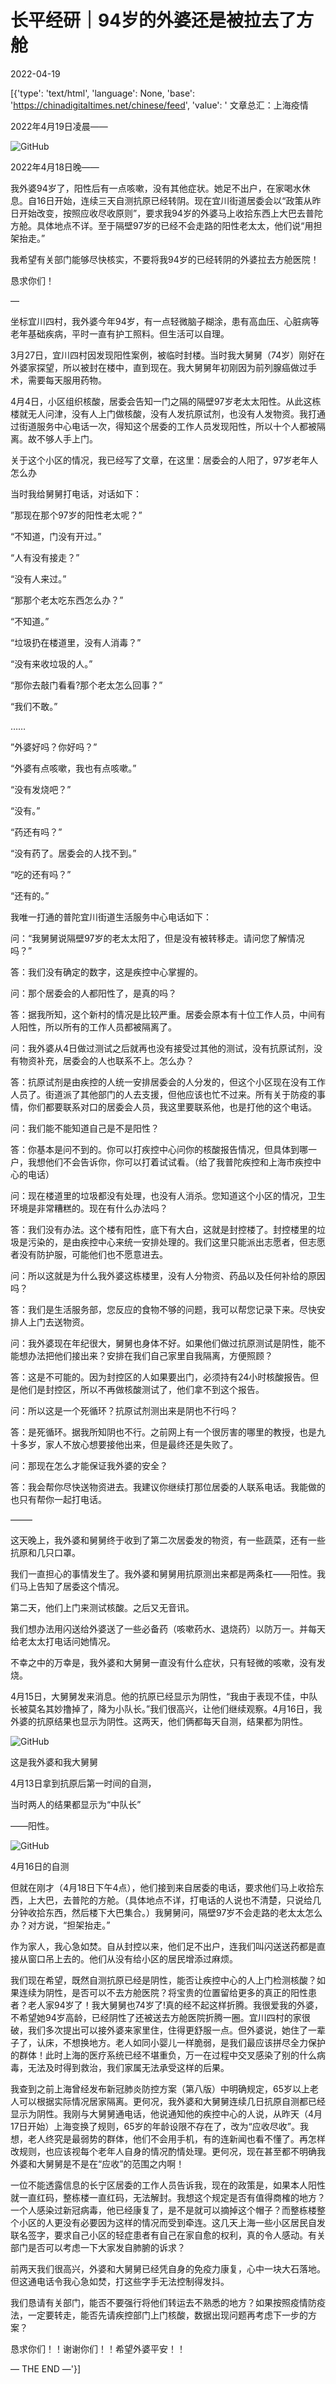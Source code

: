 # 长平经研｜94岁的外婆还是被拉去了方舱

2022-04-19

[{'type': 'text/html', 'language': None, 'base': 'https://chinadigitaltimes.net/chinese/feed', 'value': ' 文章总汇：上海疫情

2022年4月19日凌晨——

![GitHub](https://chinadigitaltimes.net/chinese/files/2022/04/post-679831-625ead03b508e.)

2022年4月18日晚——

我外婆94岁了，阳性后有一点咳嗽，没有其他症状。她足不出户，在家喝水休息。自16日开始，连续三天自测抗原已经转阴。现在宜川街道居委会以“政策从昨日开始改变，按照应收尽收原则”，要求我94岁的外婆马上收拾东西上大巴去普陀方舱。具体地点不详。至于隔壁97岁的已经不会走路的阳性老太太，他们说“用担架抬走。”

我希望有关部门能够尽快核实，不要将我94岁的已经转阴的外婆拉去方舱医院！

恳求你们！

—

坐标宜川四村，我外婆今年94岁，有一点轻微脑子糊涂，患有高血压、心脏病等老年基础疾病，平时一直有护工照料。但生活可以自理。

3月27日，宜川四村因发现阳性案例，被临时封楼。当时我大舅舅（74岁）刚好在外婆家探望，所以被封在楼中，直到现在。我大舅舅年初刚因为前列腺癌做过手术，需要每天服用药物。

4月4日，小区组织核酸，居委会告知一门之隔的隔壁97岁老太太阳性。从此这栋楼就无人问津，没有人上门做核酸，没有人发抗原试剂，也没有人发物资。我打通过街道服务中心电话一次，得知这个居委的工作人员发现阳性，所以十个人都被隔离。故不够人手上门。

关于这个小区的情况，我已经写了文章，在这里：居委会的人阳了，97岁老年人怎么办

当时我给舅舅打电话，对话如下：

”那现在那个97岁的阳性老太呢？”

“不知道，门没有开过。”

“人有没有接走？”

“没有人来过。”

“那那个老太吃东西怎么办？”

“不知道。”

“垃圾扔在楼道里，没有人消毒？”

“没有来收垃圾的人。”

“那你去敲门看看?那个老太怎么回事？”

“我们不敢。”

……

”外婆好吗？你好吗？”

“外婆有点咳嗽，我也有点咳嗽。”

“没有发烧吧？”

“没有。”

“药还有吗？”

“没有药了。居委会的人找不到。”

“吃的还有吗？”

“还有的。”

我唯一打通的普陀宜川街道生活服务中心电话如下：

问：“我舅舅说隔壁97岁的老太太阳了，但是没有被转移走。请问您了解情况吗？”

答：我们没有确定的数字，这是疾控中心掌握的。

问：那个居委会的人都阳性了，是真的吗？

答：据我所知，这个新村的情况是比较严重。居委会原本有十位工作人员，中间有人阳性，所以所有的工作人员都被隔离了。

问：我外婆从4日做过测试之后就再也没有接受过其他的测试，没有抗原试剂，没有物资补充，居委会的人也联系不上。怎么办？

答：抗原试剂是由疾控的人统一安排居委会的人分发的，但这个小区现在没有工作人员了。街道派了其他部门的人去支援，但他应该也忙不过来。所有关于防疫的事情，你们都要联系对口的居委会人员，我这里要联系他，也是打他的这个电话。

问：我们能不能知道自己是不是阳性？

答：你基本是问不到的。你可以打疾控中心问你的核酸报告情况，但具体到哪一户，我想他们不会告诉你，你可以打着试试看。（给了我普陀疾控和上海市疾控中心的电话）

问：现在楼道里的垃圾都没有处理，也没有人消杀。您知道这个小区的情况，卫生环境是非常糟糕的。现在有什么办法吗？

答：我们没有办法。这个楼有阳性，底下有大白，这就是封控楼了。封控楼里的垃圾是污染的，是由疾控中心来统一安排处理的。我们这里只能派出志愿者，但志愿者没有防护服，可能他们也不愿意进去。

问：所以这就是为什么我外婆这栋楼里，没有人分物资、药品以及任何补给的原因吗？

答：我们是生活服务部，您反应的食物不够的问题，我可以帮您记录下来。尽快安排人上门去送物资。

问：我外婆现在年纪很大，舅舅也身体不好。如果他们做过抗原测试是阴性，能不能想办法把他们接出来？安排在我们自己家里自我隔离，方便照顾？

答：这是不可能的。因为封控区的人如果要出门，必须持有24小时核酸报告。但是他们是封控区，所以不再做核酸测试了，他们拿不到这个报告。

问：所以这是一个死循环？抗原试剂测出来是阴也不行吗？

答：是死循环。据我所知阴也不行。之前网上有一个很厉害的哪里的教授，也是九十多岁，家人不放心想要接他出来，但是最终还是失败了。

问：那现在怎么才能保证我外婆的安全？

答：我会帮你尽快送物资进去。我建议你继续打那位居委的人联系电话。我能做的也只有帮你一起打电话。

&#8212;&#8212;&#8211;

这天晚上，我外婆和舅舅终于收到了第二次居委发的物资，有一些蔬菜，还有一些抗原和几只口罩。

我们一直担心的事情发生了。我外婆和舅舅用抗原测出来都是两条杠——阳性。我们马上告知了居委这个情况。

第二天，他们上门来测试核酸。之后又无音讯。

我们想办法用闪送给外婆送了一些必备药（咳嗽药水、退烧药）以防万一。并每天给老太太打电话问她情况。

不幸之中的万幸是，我外婆和大舅舅一直没有什么症状，只有轻微的咳嗽，没有发烧。

4月15日，大舅舅发来消息。他的抗原已经显示为阴性，“我由于表现不佳，中队长被莫名其妙撸掉了，降为小队长。”我们很高兴，让他们继续观察。4月16日，我外婆的抗原结果也显示为阴性。这两天，他们俩都每天自测，结果都为阴性。

![GitHub](https://chinadigitaltimes.net/chinese/files/2022/04/post-679831-625ead03bec1c.)

这是我外婆和我大舅舅

4月13日拿到抗原后第一时间的自测，

当时两人的结果都显示为“中队长”

——阳性。

![GitHub](https://chinadigitaltimes.net/chinese/files/2022/04/post-679831-625ead03c8f0e.)

4月16日的自测

但就在刚才（4月18日下午4点），他们接到来自居委的电话，要求他们马上收拾东西，上大巴，去普陀的方舱。（具体地点不详，打电话的人说也不清楚，只说给几分钟收拾东西，然后楼下大巴集合。）我舅舅问，隔壁97岁不会走路的老太太怎么办？对方说，“担架抬走。”

作为家人，我心急如焚。自从封控以来，他们足不出户，连我们叫闪送送药都是直接从窗口吊上去的。他们从没有给小区的居民增添过麻烦。

我们现在希望，既然自测抗原已经是阴性，能否让疾控中心的人上门检测核酸？如果连续为阴性，是否可以不去方舱医院？将宝贵的位置留给更多的真正的阳性患者？老人家94岁了！我大舅舅也74岁了!真的经不起这样折腾。我很爱我的外婆，不希望她94岁高龄，已经阴性了还被送去方舱医院折腾一圈。宜川四村的家很破，我们多次提出可以接外婆来家里住，住得更舒服一点。但外婆说，她住了一辈子了，认床，不想换地方。老人如同小婴儿一样脆弱，是我们最应该拼尽全力保护的群体！此时上海的医疗系统已经不堪重负，万一在过程中交叉感染了别的什么病毒，无法及时得到救治，我们家属无法承受这样的后果。

我查到之前上海曾经发布新冠肺炎防控方案（第八版）中明确规定，65岁以上老人可以根据实际情况居家隔离。更何况，我外婆和大舅舅连续几日抗原自测都已经显示为阴性。我刚与大舅舅通电话，他说通知他的疾控中心的人说，从昨天（4月17日开始）上海变换了规则，65岁的年龄设限不存在了，改为“应收尽收”。我想，老人终究是最弱势的群体，他们不会用手机，有的连新闻也看不懂了。再怎样改规则，也应该视每个老年人自身的情况酌情处理。更何况，现在甚至都不明确我外婆和大舅舅是不是在“应收”的范围之内啊！

一位不能透露信息的长宁区居委的工作人员告诉我，现在的政策是，如果本人阳性就一直红码，整栋楼一直红码，无法解封。我想这个规定是否有值得商榷的地方？一个人感染过新冠病毒，他已经康复了，是不是就可以摘掉这个帽子？而整栋楼整个小区的人更没有必要因为这样的情况而受到牵连。这几天上海一些小区居民自发联名签字，要求自己小区的轻症患者有自己在家自愈的权利，真的令人感动。有关部门是否可以考虑一下大家发自肺腑的诉求？

前两天我们很高兴，外婆和大舅舅已经凭自身的免疫力康复，心中一块大石落地。但这通电话令我心急如焚，打这些字手无法控制得发抖。

我们恳请有关部门，能否不要强行将他们转运去不熟悉的地方？如果按照疫情防疫法，一定要转走，能否先请疾控部门上门核酸，数据出现问题再考虑下一步的方案？

恳求你们！！谢谢你们！！希望外婆平安！！

— THE END —'}]